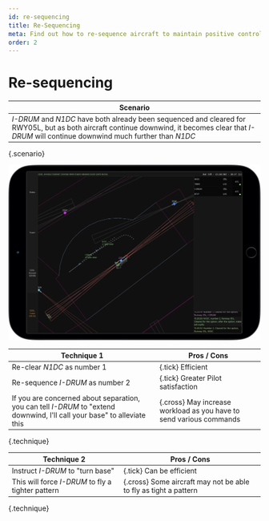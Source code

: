 ```yaml
---
id: re-sequencing
title: Re-Sequencing
meta: Find out how to re-sequence aircraft to maintain positive control on the Traffic Pattern when controlling in Infinite Flight.
order: 2
---
```




# Re-sequencing



| Scenario                                                     |
| ------------------------------------------------------------ |
| *I-DRUM* and *N1DC* have both already been sequenced and cleared for RWY05L, but as both aircraft continue downwind, it becomes clear that *I-DRUM* will continue downwind much further than *N1DC* |

{.scenario}

![Spacing Maneuvers](_images/manual/frames/atcg-pw-downwind.jpg)

| Technique 1                                                  | Pros / Cons                                                  |
| ------------------------------------------------------------ | ------------------------------------------------------------ |
| Re-clear *N1DC* as number 1                                  | {.tick} Efficient                                            |
| Re-sequence *I-DRUM* as number 2                             | {.tick} Greater Pilot satisfaction                           |
| If you are concerned about separation, you can tell *I-DRUM* to "extend downwind, I'll call your base" to alleviate this | {.cross} May increase workload as you have to send various commands |

{.technique}

| Technique 2                                       | Pros / Cons                                                  |
| ------------------------------------------------- | ------------------------------------------------------------ |
| Instruct *I-DRUM* to "turn base"                  | {.tick} Can be efficient                                     |
| This will force *I-DRUM* to fly a tighter pattern | {.cross} Some aircraft may not be able to fly as tight a pattern |

{.technique}
